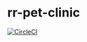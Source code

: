 # rr-pet-clinic

[![CircleCI](https://circleci.com/gh/rrohit5/rr-pet-clinic.svg?style=svg)](https://circleci.com/gh/rrohit5/rr-pet-clinic)

